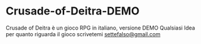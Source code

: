 # Crusade-of-Deitra-DEMO
Crusade of Deitra è un gioco RPG in italiano, versione DEMO
Qualsiasi Idea per quanto riguarda il gioco scrivetemi settefalso@gmail.com
